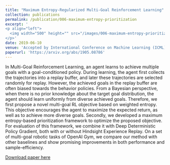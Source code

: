 ```yaml
---
title: "Maximum Entropy-Regularized Multi-Goal Reinforcement Learning"
collection: publications
permalink: /publication/006-maximum-entropy-prioritization
excerpt: '
<p align="left">
  <img width="500" height="" src="/images/006-maximum-entropy-prioritization.png">
</p>'
date: 2019-06-10
venue: 'Accepted by International Conference on Machine Learning (ICML)'
paperurl: 'https://arxiv.org/abs/1905.08786'
---
```

In Multi-Goal Reinforcement Learning, an agent learns to achieve multiple goals with a goal-conditioned policy. During learning, the agent first collects the trajectories into a replay buffer, and later these trajectories are selected randomly for replay. However, the achieved goals in the replay buffer are often biased towards the behavior policies. From a Bayesian perspective, when there is no prior knowledge about the target goal distribution, the agent should learn uniformly from diverse achieved goals. Therefore, we first propose a novel multi-goal RL objective based on weighted entropy. This objective encourages the agent to maximize the expected return, as well as to achieve more diverse goals.  Secondly, we developed a maximum entropy-based prioritization framework to optimize the proposed objective. For evaluation of this framework, we combine it with Deep Deterministic Policy Gradient, both with or without Hindsight Experience Replay. On a set of multi-goal robotic tasks of OpenAI Gym, we compare our method with other baselines and show promising improvements in both performance and sample-efficiency. 

[Download paper here](https://arxiv.org/abs/1905.08786)
